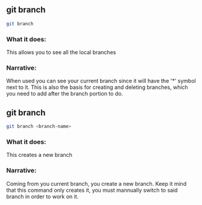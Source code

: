 ## git branch
```bash
git branch
```

### What it does:
This allows you to see all the local branches

### Narrative:
When used you can see your current branch since it will have the '*' symbol next to it. This is also 
the basis for creating and deleting branches, which you need to add after the branch portion to do.

## git branch <branch-name>
```bash
git branch <branch-name>
```

### What it does:
This creates a new branch

### Narrative:
Coming from you current branch, you create a new branch. Keep it mind that this command only creates it,
you must mannually switch to said branch in order to work on it.